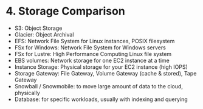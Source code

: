 # 4. Storage Comparison

- S3: Object Storage
- Glacier: Object Archival
- EFS: Network File System for Linux instances, POSIX filesystem
- FSx for Windows: Network File System for Windows servers
- FSx for Lustre: High Performance Computing Linux file system
- EBS volumes: Network storage for one EC2 instance at a time
- Instance Storage: Physical storage for your EC2 instance (high IOPS)
- Storage Gateway: File Gateway, Volume Gateway (cache & stored), Tape Gateway
- Snowball / Snowmobile: to move large amount of data to the cloud, physically
- Database: for specific workloads, usually with indexing and querying